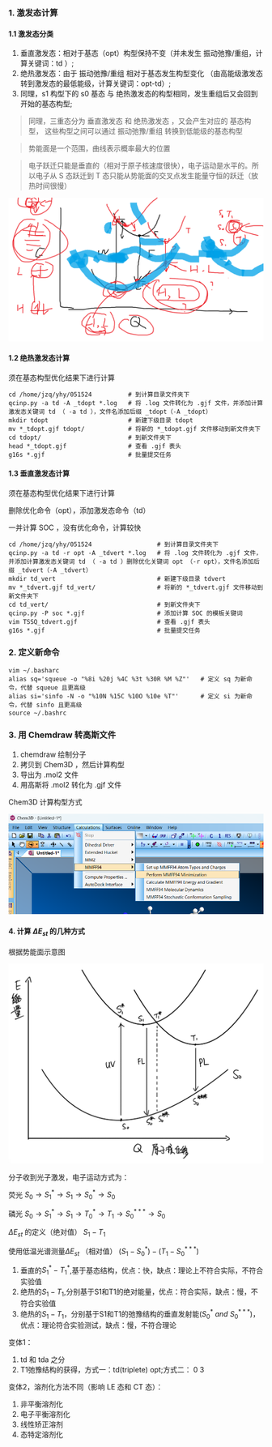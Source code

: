 ### 1. 激发态计算 
#### 1.1 激发态分类

1. 垂直激发态：相对于基态（opt）构型保持不变（并未发生 振动弛豫/重组，计算关键词：td ）;
2. 绝热激发态：由于 振动弛豫/重组 相对于基态发生构型变化 （由高能级激发态转到激发态的最低能级，计算关键词：opt-td）;
3. 同理，s1 构型下的 s0 基态 与 绝热激发态的构型相同，发生重组后又会回到开始的基态构型;
> 同理，三重态分为 垂直激发态 和 绝热激发态 ，又会产生对应的 基态构型，
> 这些构型之间可以通过 振动弛豫/重组 转换到低能级的基态构型 

> 势能面是一个范围，曲线表示概率最大的位置

> 电子跃迁只能是垂直的（相对于原子核速度很快），电子运动是水平的。所以电子从 S 态跃迁到 T 态只能从势能面的交叉点发生能量守恒的跃迁（放热时间很慢）

![输入图片说明](img/%E5%8A%BF%E8%83%BD%E9%9D%A2.png)

#### 1.2 绝热激发态计算

须在基态构型优化结果下进行计算

```
cd /home/jzq/yhy/051524          # 到计算目录文件夹下
qcinp.py -a td -A _tdopt *.log   # 将 .log 文件转化为 .gjf 文件，并添加计算激发态关键词 td （ -a td ），文件名添加后缀 _tdopt（-A _tdopt）
mkdir tdopt                      # 新建下级目录 tdopt
mv *_tdopt.gjf tdopt/            # 将新的 *_tdopt.gjf 文件移动到新文件夹下
cd tdopt/                        # 到新文件夹下
head *_tdopt.gjf                 # 查看 .gjf 表头
g16s *.gjf                       # 批量提交任务
```
#### 1.3 垂直激发态计算

须在基态构型优化结果下进行计算

删除优化命令（opt），添加激发态命令（td）

一并计算 SOC ，没有优化命令，计算较快

```
cd /home/jzq/yhy/051524                  # 到计算目录文件夹下
qcinp.py -a td -r opt -A _tdvert *.log   # 将 .log 文件转化为 .gjf 文件，并添加计算激发态关键词 td （ -a td ）删除优化关键词 opt （-r opt），文件名添加后缀 _tdvert（-A _tdvert）
mkdir td_vert                            # 新建下级目录 tdvert
mv *_tdvert.gjf td_vert/                 # 将新的 *_tdvert.gjf 文件移动到新文件夹下
cd td_vert/                              # 到新文件夹下         
qcinp.py -P soc *.gjf                    # 添加计算 SOC 的模板关键词
vim TSSQ_tdvert.gjf                      # 查看 .gjf 表头
g16s *.gjf                               # 批量提交任务
```

### 2. 定义新命令

```
vim ~/.basharc
alias sq='squeue -o "%8i %20j %4C %3t %30R %M %Z"'   # 定义 sq 为新命令，代替 squeue 且更高级
alias si='sinfo -N -o "%10N %15C %10O %10e %T"'      # 定义 si 为新命令，代替 sinfo 且更高级
source ~/.bashrc
```
### 3. 用 Chemdraw 转高斯文件

1. chemdraw 绘制分子
2. 拷贝到 Chem3D ，然后计算构型
3. 导出为 .mol2 文件
4. 用高斯将 .mol2 转化为 .gjf 文件

Chem3D 计算构型方式

![输入图片说明](img/123.png)

#### 4. 计算 $ΔE_{st}$ 的几种方式

根据势能面示意图

![输入图片说明](img/1233333333.jpg)

分子收到光子激发，电子运动方式为：

荧光 $S_0 \to S_1^* \to S_1 \to S_0^* \to S_0$

磷光 $S_0 \to S_1^* \to S_1 \to T_0^* \to T_1 \to S_0^{***} \to S_0$

$ΔE_{st}$ 的定义（绝对值）  $S_1- T_1$

使用低温光谱测量$ΔE_{st}$ （相对值） $(S_1-S_0^*)-(T_1-S_0^{***})$

1. 垂直的$S_1^* - T_1^*$,基于基态结构，优点：快，缺点：理论上不符合实际，不符合实验值
2. 绝热的$S_1-T_1$,分别基于S1和T1的绝对能量，优点：符合实际，缺点：慢，不符合实验值
3. 绝热的$S_1-T_1$，分别基于S1和T1的弛豫结构的垂直发射能($S_0^*\ and\ S_0^{***}$)，优点：理论符合实验测试，缺点：慢，不符合理论

变体1：
1. td 和 tda 之分
2. T1弛豫结构的获得，方式一：td(triplete) opt;方式二： 0 3

变体2，溶剂化方法不同（影响 LE 态和 CT 态）：
1. 非平衡溶剂化
2. 电子平衡溶剂化
3. 线性矫正溶剂
4. 态特定溶剂化








